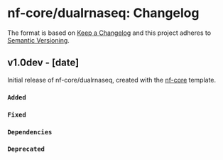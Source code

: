 # nf-core/dualrnaseq: Changelog

The format is based on [Keep a Changelog](https://keepachangelog.com/en/1.0.0/)
and this project adheres to [Semantic Versioning](https://semver.org/spec/v2.0.0.html).

## v1.0dev - [date]

Initial release of nf-core/dualrnaseq, created with the [nf-core](https://nf-co.re/) template.

### `Added`

### `Fixed`

### `Dependencies`

### `Deprecated`
